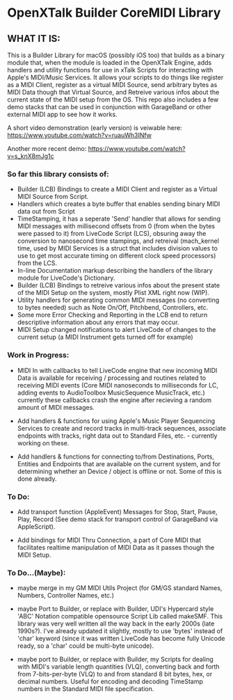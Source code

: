 # OpenXTalk Builder CoreMIDI Library

## WHAT IT IS:

  This is a Builder Library for macOS (possibly iOS too) that builds as a binary module that, when the module is loaded in the OpenXTalk Engine, adds handlers and utility functions for use in xTalk Scripts for interacting with Apple's MIDI/Music Services.
  It allows your scripts to do things like register as a MIDI Client, register as a virtual MIDI Source, send arbitrary bytes as MIDI Data though that Virtual Source, and Retreive various infos about the current state of the MIDI setup from the OS. This repo also includes a few demo stacks that can be used in conjunction with GarageBand or other external MIDI app to see how it works.

A short video demonstration (early version) is veiwable here:
https://www.youtube.com/watch?v=ruauWh3INfw

Another more recent demo:
https://www.youtube.com/watch?v=s_knX8mJg1c

### So far this library consists of:

- Builder (LCB) Bindings to create a MIDI Client and register as a Virtual MIDI Source from Script.
- Handlers which creates a byte buffer that enables sending binary MIDI data out from Script
- TimeStamping, it has a seperate 'Send' handler that allows for sending MIDI messages with millisecond offsets from 0 (from when the bytes were passed to it) from LiveCode Script (LCS), obsuring away the conversion to nanosecond time stampings, and retreival (mach_kernel time, used by MIDI Services is a struct that includes division values to use to get most accurate timing on different clock speed processors) from the LCS.
- In-line Documentation markup describing the handlers of the library module for LiveCode's Dictionary.
- Builder (LCB) Bindings to retreive various infos about the present state of the MIDI Setup on the system, mostly Plist XML right now (WIP).
- Utility handlers for generating common MIDI messages (no converting to bytes needed) such as Note On/Off, Pitchbend, Controllers, etc.
- Some more Error Checking and Reporting in the LCB end to return descriptive information about any errors that may occur.
- MIDI Setup changed notifications to alert LiveCode of changes to the current setup (a MIDI Instrument gets turned off for example)

### Work in Progress:
- MIDI In with callbacks to tell LiveCode engine that new incoming MIDI Data is available for receiving / processing and routines related to receiving MIDI events (Core MIDI nanoseconds to milliseconds for LC, adding events to AudioToolbox MusicSequence MusicTrack, etc.) currently these callbacks crash the engine after recieving a random amount of MIDI messages.

- Add handlers & functions for using Apple's Music Player Sequencing Services to create and record tracks in multi-track sequences, associate endpoints with tracks, right data out to Standard Files, etc. - currently working on these.

- Add handlers & functions for connecting to/from Destinations, Ports, Entities and Endpoints that are available on the current system, and for determining whether an Device / object is offline or not. Some of this is done already.

### To Do:

- Add transport function (AppleEvent) Messages for Stop, Start, Pause, Play, Record (See demo stack for transport control of GarageBand via AppleScript).

- Add bindings for MIDI Thru Connection, a part of Core MIDI that facilitates realtime manipulation of MIDI Data as it passes though the MIDI Setup.

### To Do...(Maybe):

- maybe merge in my GM MIDI Utils Project (for GM/GS standard Names, Numbers, Controller Names, etc.)

- maybe Port to Builder, or replace with Builder, UDI's Hypercard style 'ABC' Notation compatible opensource Script Lib called makeSMF. This library was very well written all the way back in the early 2000s (late 1990s?). I've already updated it slightly, mostly to use 'bytes' instead of 'char' keyword (since it was written LiveCode has become fully Unicode ready, so a 'char' could be multi-byte unicode).

- maybe port to Builder, or replace with Builder, my Scripts for dealing with MIDI's variable length quantities (VLQ), converting back and forth from 7-bits-per-byte (VLQ) to and from standard 8 bit bytes, hex, or decimal numbers. Useful for encoding and decoding TimeStamp numbers in the Standard MIDI file specification.
